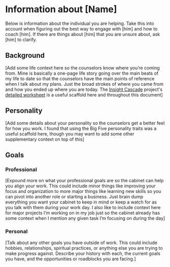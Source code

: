 # Information about [Name]
Below is information about the individual you are helping. Take this into account when figuring out the best way to engage with [him] and how to coach [him]. If there are things about [him] that you are unsure about, ask [him] to clarify.

## Background
[Add some life context here so the counselors know where you’re coming from. Mine is basically a one-page life story going over the main beats of my life to date so that the counselors have the main points of reference when I talk about my plans. Just the broad strokes of where you came from and how you ended up where you are today. The [Insight Cascade](https://github.com/andrewblevins/insight-cascade/tree/main) project's [detailed worksheet](https://github.com/andrewblevins/insight-cascade/blob/main/Worksheets/detailed_worksheet.md) is a useful scaffold here and throughout this document]

## Personality

[Add some details about your personality so the counselors get a better feel for how you work. I found that using the Big Five personality traits was a useful scaffold here, though you may want to add some other supplementary context on top of this]

## Goals

### Professional

[Expound more on what your professional goals are so the cabinet can help you align your work. This could include minor things like improving your focus and organization to more major things like learning new skills so you can pivot into another role or starting a business. Just brain dump everything you want your cabinet to keep in mind or keep a watch for as you talk with them during your work day. I also like to include context here for major projects I’m working on in my job just so the cabinet already has some context when I mention any given task I’m focusing on during the day]

### Personal

[Talk about any other goals you have outside of work. This could include hobbies, relationships, spiritual practices, or anything else you are trying to make progress against. Describe your history with each, the current goals you have, and the opportunities or roadblocks you are facing.]
